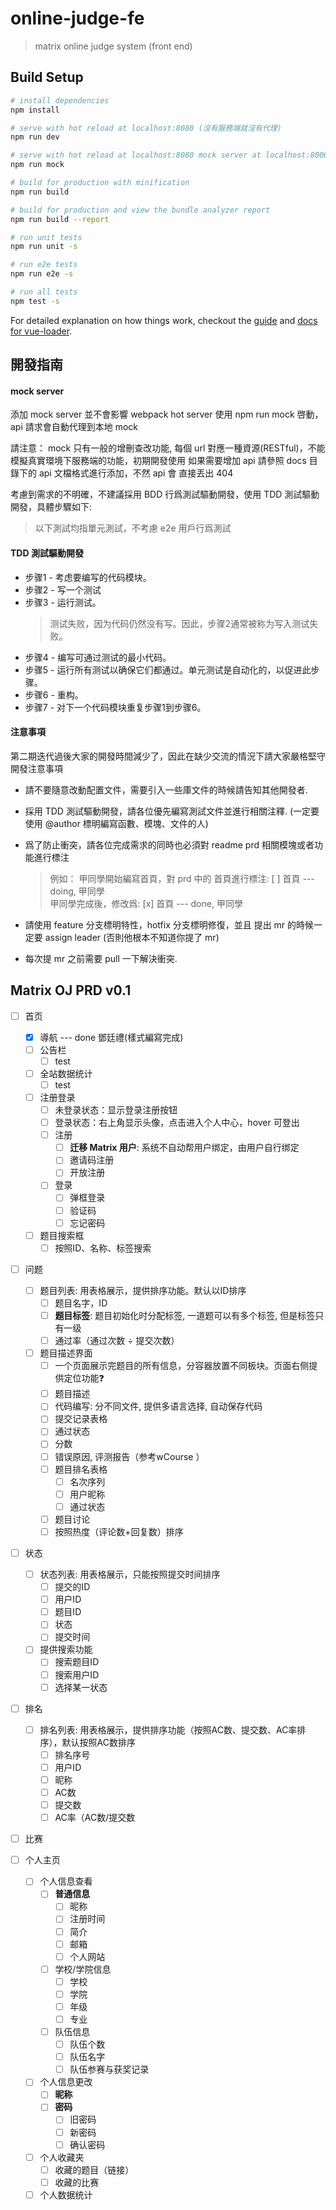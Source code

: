 # online-judge-fe

> matrix online judge system (front end)

## Build Setup

``` bash
# install dependencies
npm install

# serve with hot reload at localhost:8080 (沒有服務端就沒有代理)
npm run dev

# serve with hot reload at localhost:8080 mock server at localhost:8000
npm run mock

# build for production with minification
npm run build

# build for production and view the bundle analyzer report
npm run build --report

# run unit tests
npm run unit -s

# run e2e tests
npm run e2e -s

# run all tests
npm test -s
```

For detailed explanation on how things work, checkout the [guide](http://vuejs-templates.github.io/webpack/) and [docs for vue-loader](http://vuejs.github.io/vue-loader).

## 開發指南

#### mock server

添加 mock server 並不會影響 webpack hot server
使用 npm run mock 啓動，api 請求會自動代理到本地 mock

請注意：
mock 只有一般的增刪查改功能, 每個 url 對應一種資源(RESTful)，不能模擬真實環境下服務端的功能，初期開發使用
如果需要增加 api 請參照 docs 目錄下的 api 文檔格式進行添加，不然 api 會 直接丟出 404

考慮到需求的不明確，不建議採用 BDD 行爲測試驅動開發，使用 TDD 測試驅動開發，具體步驟如下:
> 以下測試均指單元測試，不考慮 e2e 用戶行爲測試

#### TDD 測試驅動開發

- 步骤1 - 考虑要编写的代码模块。
- 步骤2 - 写一个测试
- 步骤3 - 运行测试。
  > 测试失败，因为代码仍然没有写。因此，步骤2通常被称为写入测试失败。
- 步骤4 - 编写可通过测试的最小代码。
- 步骤5 - 运行所有测试以确保它们都通过。单元测试是自动化的，以促进此步骤。
- 步骤6 - 重构。
- 步骤7 - 对下一个代码模块重复步骤1到步骤6。

#### 注意事項

第二期迭代過後大家的開發時間減少了，因此在缺少交流的情況下請大家嚴格堅守開發注意事項

- 請不要隨意改動配置文件，需要引入一些庫文件的時候請告知其他開發者.
- 採用 TDD 測試驅動開發，請各位優先編寫測試文件並進行相關注釋. (一定要使用 @author 標明編寫函數、模塊、文件的人)
- 爲了防止衝突，請各位完成需求的同時也必須對 readme prd 相關模塊或者功能進行標注 

  > 例如： 甲同學開始編寫首頁，對 prd 中的 首頁進行標注: [ ] 首頁 --- doing, 甲同學  
  >       甲同學完成後，修改爲: [x] 首頁 --- done, 甲同學  

- 請使用 feature 分支標明特性，hotfix 分支標明修復，並且 提出 mr 的時候一定要 assign leader (否則他根本不知道你提了 mr)
- 每次提 mr 之前需要 pull 一下解決衝突.

## Matrix OJ PRD v0.1

- [ ] 首页
  - [x] 導航 --- done 鄧廷禮(樣式編寫完成)
  - [ ] 公告栏
      - [ ] test
  - [ ] 全站数据统计
      - [ ] test
  - [ ] 注册登录
      - [ ] 未登录状态：显示登录注册按钮
      - [ ] 登录状态：右上角显示头像，点击进入个人中心，hover 可登出
      - [ ] 注册
          - [ ] **迁移 Matrix 用户**: 系统不自动帮用户绑定，由用户自行绑定
          - [ ] 邀请码注册
          - [ ] 开放注册
      - [ ] 登录
          - [ ] 弹框登录
          - [ ] 验证码
          - [ ] 忘记密码
  - [ ] 题目搜索框
      - [ ] 按照ID、名称、标签搜索

- [ ] 问题
  - [ ] 题目列表: 用表格展示，提供排序功能。默认以ID排序
      - [ ] 题目名字，ID
      - [ ] **题目标签**: 题目初始化时分配标签, 一道题可以有多个标签, 但是标签只有一级
      - [ ] 通过率（通过次数 ÷ 提交次数）
  - [ ] 题目描述界面
      - [ ] 一个页面展示完题目的所有信息，分容器放置不同板块。页面右侧提供定位功能❓
      - [ ] 题目描述
      - [ ] 代码编写: 分不同文件, 提供多语言选择, 自动保存代码
      - [ ] 提交记录表格
      - [ ] 通过状态
      - [ ] 分数
      - [ ] 错误原因, 评测报告（参考wCourse ）
      - [ ] 题目排名表格
          - [ ] 名次序列
          - [ ] 用户昵称
          - [ ] 通过状态
      - [ ] 题目讨论
      - [ ] 按照热度（评论数+回复数）排序

- [ ] 状态
  - [ ] 状态列表: 用表格展示，只能按照提交时间排序
      - [ ] 提交的ID
      - [ ] 用户ID
      - [ ] 题目ID
      - [ ] 状态
      - [ ] 提交时间
  - [ ] 提供搜索功能
      - [ ] 搜索题目ID
      - [ ] 搜索用户ID
      - [ ] 选择某一状态

- [ ] 排名
  - [ ] 排名列表: 用表格展示，提供排序功能（按照AC数、提交数、AC率排序），默认按照AC数排序
      - [ ] 排名序号
      - [ ] 用户ID
      - [ ] 昵称
      - [ ] AC数
      - [ ] 提交数
      - [ ] AC率（AC数/提交数

- [ ] 比赛

- [ ] 个人主页
  - [ ] 个人信息查看
      - [ ] **普通信息**
          - [ ] 昵称
          - [ ] 注册时间
          - [ ] 简介
          - [ ] 邮箱
          - [ ] 个人网站
      - [ ] 学校/学院信息
          - [ ] 学校
          - [ ] 学院
          - [ ] 年级
          - [ ] 专业
      - [ ] 队伍信息
          - [ ] 队伍个数
          - [ ] 队伍名字
          - [ ] 队伍参赛与获奖记录
  - [ ] 个人信息更改
      - [ ] **昵称**
      - [ ] **密码**
          - [ ] 旧密码
          - [ ] 新密码
          - [ ] 确认密码
  - [ ] 个人收藏夹
      - [ ] 收藏的题目（链接）
      - [ ] 收藏的比赛
  - [ ] 个人数据统计

